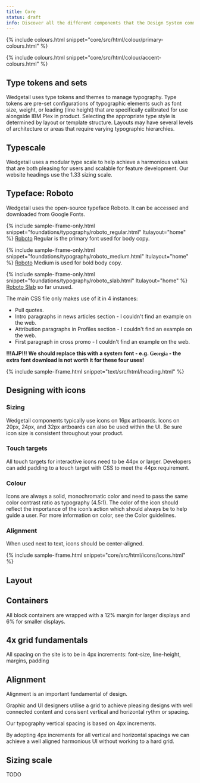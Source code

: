 ```yaml
---
title: Core
status: draft
info: Discover all the different components that the Design System community is working on. Here you can find design and development files for each component, findings we’ve collected from performing user research as well as documentation to help teams adopt the design system for their projects.
---
```


{% include colours.html snippet="core/src/html/colour/primary-colours.html" %}

{% include colours.html snippet="core/src/html/colour/accent-colours.html" %}

<!-- {% include colours.html snippet="core/src/html/colour/brand-alts.html" %} -->

## Type tokens and sets <a name="type-tokens-and-sets"></a>

Wedgetail uses type tokens and themes to manage typography. Type tokens are pre-set configurations of typographic elements such as font size, weight, or leading (line height) that are specifically calibrated for use alongside IBM Plex in product. Selecting the appropriate type style is determined by layout or template structure. Layouts may have several levels of architecture or areas that require varying typographic hierarchies.

## Typescale <a name="typescale"></a>

Wedgetail uses a modular type scale to help achieve a harmonious values that are both pleasing for users and scalable for feature development.
Our website headings use the 1.33 sizing scale.

## Typeface: Roboto <a name="typeface"></a>

Wedgetail uses the open-source typeface Roboto. It can be accessed and downloaded from Google Fonts.

<!-- {% include sample-iframe-only.html snippet="foundations/typography/roboto_light.html" ltulayout="home" %}
[Roboto](https://fonts.google.com/specimen/Roboto) Light is the primary font used for body copy. -->

{% include sample-iframe-only.html snippet="foundations/typography/roboto_regular.html" ltulayout="home" %}
[Roboto](https://fonts.google.com/specimen/Roboto) Regular is the primary font used for body copy.

{% include sample-iframe-only.html snippet="foundations/typography/roboto_medium.html" ltulayout="home" %}
[Roboto](https://fonts.google.com/specimen/Roboto) Medium is used for bold body copy.

{% include sample-iframe-only.html snippet="foundations/typography/roboto_slab.html" ltulayout="home" %}
[Roboto Slab](https://fonts.google.com/specimen/Roboto+Slab) so far unused.

The main CSS file only makes use of it in 4 instances:

* Pull quotes.
* Intro paragraphs in news articles section - I couldn't find an example on the web.
* Attribution paragraphs in Profiles section - I couldn't find an example on the web.
* First paragraph in cross promo  - I couldn't find an example on the web.

__!!!AJP!!! We should replace this with a system font - e.g. <span style="font-family: Georgia">Georgia</span> - the extra font download is not worth it for these four uses!__

{% include sample-iframe.html snippet="text/src/html/heading.html" %}


## Designing with icons <a name="designing-with-icons"></a>

### Sizing

Wedgetail components typically use icons on 16px artboards. Icons on 20px, 24px, and 32px artboards can also be used within the UI. Be sure icon size is consistent throughout your product.

### Touch targets

All touch targets for interactive icons need to be 44px or larger. Developers can add padding to a touch target with CSS to meet the 44px requirement.

### Colour

Icons are always a solid, monochromatic color and need to pass the same color contrast ratio as typography (4.5:1). The color of the icon should reflect the importance of the icon’s action which should always be to help guide a user. For more information on color, see the Color guidelines.

### Alignment

When used next to text, icons should be center-aligned.

<a name="utility-icons"></a>

{% include sample-iframe.html snippet="core/src/html/icons/icons.html" %}


## Layout

## Containers

All block containers are wrapped with a 12% margin for larger displays and 6% for smaller displays.

## 4x grid fundamentals <a name="4x-grid-fundamentals"></a>

All spacing on the site is to be in 4px increments: font-size, line-height, margins, padding

## Alignment <a name="alignment"></a>

Alignment is an important fundamental of design.

Graphic and UI designers utilise a grid to achieve pleasing designs with well connected content and consisent vertical and horizontal rythm or spacing.

Our typography vertical spacing is based on 4px increments.

By adopting 4px increments for all vertical and horizontal spacings we can achieve a well aligned harmonious UI without working to a hard grid.

## Sizing scale <a name="sizing-scale"></a>

TODO